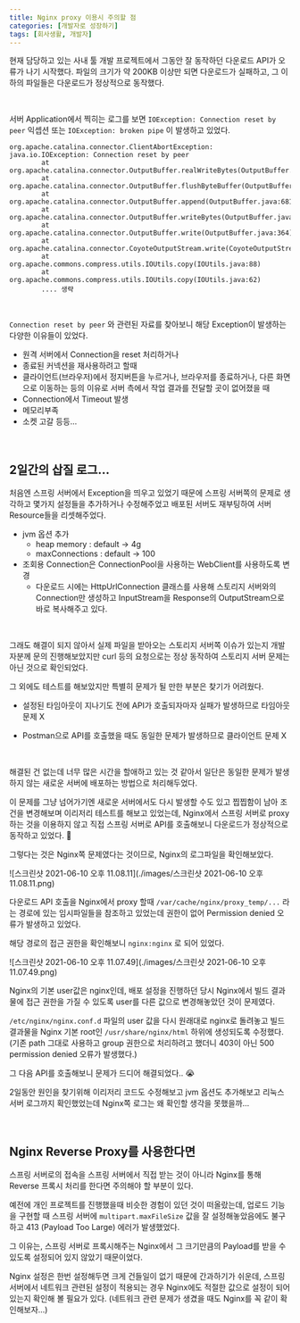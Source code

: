 ```yaml
---
title: Nginx proxy 이용시 주의할 점
categories: [개발자로 성장하기]
tags: [회사생활, 개발자]
---
```




현재 담당하고 있는 사내 툴 개발 프로젝트에서 그동안 잘 동작하던 다운로드 API가 오류가 나기 시작했다. 파일의 크기가 약 200KB 이상만 되면 다운로드가 실패하고, 그 이하의 파일들은 다운로드가 정상적으로 동작했다.



<br>



서버 Application에서 찍히는 로그를 보면 `IOException: Connection reset by peer` 익셉션 또는 `IOException: broken pipe` 이 발생하고 있었다. 

```
org.apache.catalina.connector.ClientAbortException: java.io.IOException: Connection reset by peer
        at org.apache.catalina.connector.OutputBuffer.realWriteBytes(OutputBuffer.java:351)
        at org.apache.catalina.connector.OutputBuffer.flushByteBuffer(OutputBuffer.java:776)
        at org.apache.catalina.connector.OutputBuffer.append(OutputBuffer.java:681)
        at org.apache.catalina.connector.OutputBuffer.writeBytes(OutputBuffer.java:386)
        at org.apache.catalina.connector.OutputBuffer.write(OutputBuffer.java:364)
        at org.apache.catalina.connector.CoyoteOutputStream.write(CoyoteOutputStream.java:96)
        at org.apache.commons.compress.utils.IOUtils.copy(IOUtils.java:88)
        at org.apache.commons.compress.utils.IOUtils.copy(IOUtils.java:62)
        .... 생략
```



<br>



`Connection reset by peer` 와 관련된 자료를 찾아보니 해당 Exception이 발생하는 다양한 이유들이 있었다.

- 원격 서버에서 Connection을 reset 처리하거나
- 종료된 커넥션을 재사용하려고 할때
- 클라이언트(브라우저)에서 정지버튼을 누르거나, 브라우저를 종료하거나, 다른 화면으로 이동하는 등의 이유로 서버 측에서 작업 결과를 전달할 곳이 없어졌을 때
- Connection에서 Timeout 발생
- 메모리부족
- 소켓 고갈 등등...



<br>



## 2일간의 삽질 로그...

처음엔 스프링 서버에서 Exception을 띄우고 있었기 때문에 스프링 서버쪽의 문제로 생각하고 몇가지 설정들을 추가하거나 수정해주었고 배포된 서버도 재부팅하여 서버 Resource들을 리셋해주었다. 

- jvm 옵션 추가
  - heap memory : default -> 4g
  - maxConnections : default -> 100
- 조회용 Connection은 ConnectionPool을 사용하는 WebClient를 사용하도록 변경
  - 다운로드 시에는 HttpUrlConnection 클래스를 사용해 스토리지 서버와의 Connection만 생성하고 InputStream을 Response의 OutputStream으로 바로 복사해주고 있다.



<br>



그래도 해결이 되지 않아서 실제 파일을 받아오는 스토리지 서버쪽 이슈가 있는지 개발자분께 문의 진행해보았지만 curl 등의 요청으로는 정상 동작하여 스토리지 서버 문제는 아닌 것으로 확인되었다.

그 외에도 테스트를 해보았지만 특별히 문제가 될 만한 부분은 찾기가 어려웠다.

- 설정된 타임아웃이 지나기도 전에 API가 호출되자마자 실패가 발생하므로 타임아웃 문제 X

- Postman으로 API를 호출했을 때도 동일한 문제가 발생하므로 클라이언트 문제 X



<br>



해결된 건 없는데 너무 많은 시간을 할애하고 있는 것 같아서 일단은 동일한 문제가 발생하지 않는 새로운 서버에 배포하는 방법으로 처리해두었다.

이 문제를 그냥 넘어가기엔 새로운 서버에서도 다시 발생할 수도 있고 찝찝함이 남아 조건을 변경해보며 이리저리 테스트를 해보고 있었는데, Nginx에서 스프링 서버로 proxy 하는 것을 이용하지 않고 직접 스프링 서버로 API를 호출해보니 다운로드가 정상적으로 동작하고 있었다. 🤔

그렇다는 것은 Nginx쪽 문제였다는 것이므로, Nginx의 로그파일을 확인해보았다.

![스크린샷 2021-06-10 오후 11.08.11](./images/스크린샷 2021-06-10 오후 11.08.11.png)

다운로드 API 호출을 Nginx에서 proxy 할때  `/var/cache/nginx/proxy_temp/...` 라는 경로에 있는 임시파일들을 참조하고 있었는데 권한이 없어 Permission denied 오류가 발생하고 있었다.

해당 경로의 접근 권한을 확인해보니 `nginx:nginx`  로 되어 있었다.

![스크린샷 2021-06-10 오후 11.07.49](./images/스크린샷 2021-06-10 오후 11.07.49.png)

Nginx의 기본 user값은 nginx인데, 배포 설정을 진행하던 당시 Nginx에서 빌드 결과물에 접근 권한을 가질 수 있도록 user를 다른 값으로 변경해놓았던 것이 문제였다.

`/etc/nginx/nginx.conf.d` 파일의 user 값을 다시 원래대로 nginx로 돌려놓고 빌드 결과물을 Nginx 기본 root인 `/usr/share/nginx/html` 하위에 생성되도록 수정했다. (기존 path 그대로 사용하고 group 권한으로 처리하려고 했더니 403이 아닌 500 permission denied 오류가 발생했다.)

그 다음 API를 호출해보니 문제가 드디어 해결되었다.. 😭

2일동안 원인을 찾기위해 이리저리 코드도 수정해보고 jvm 옵션도 추가해보고 리눅스 서버 로그까지 확인했었는데 Nginx쪽 로그는 왜 확인할 생각을 못했을까...



<br>



## Nginx Reverse Proxy를 사용한다면

스프링 서버로의 접속을 스프링 서버에서 직접 받는 것이 아니라 Nginx를 통해 Reverse 프록시 처리를 한다면 주의해야 할 부분이 있다. 

예전에 개인 프로젝트를 진행했을때 비슷한 경험이 있던 것이 떠올랐는데, 업로드 기능을 구현할 때 스프링 서버에 `multipart.maxFileSize` 값을 잘 설정해놓았음에도 불구하고 413 (Payload Too Large) 에러가 발생했었다. 

그 이유는, 스프링 서버로 프록시해주는 Nginx에서 그 크기만큼의 Payload를 받을 수 있도록 설정되어 있지 않았기 때문이었다.

Nginx 설정은 한번 설정해두면 크게 건들일이 없기 때문에 간과하기가 쉬운데, 스프링 서버에서 네트워크 관련된 설정이 적용되는 경우 Nginx에도 적절한 값으로 설정이 되어있는지 확인해 볼 필요가 있다. (네트워크 관련 문제가 생겼을 때도 Nginx를 꼭 같이 확인해보자...)



  
